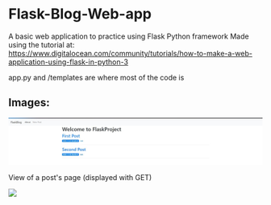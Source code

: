 # Flask-Blog-Web-app
A basic web application to practice using Flask Python framework
Made using the tutorial at:
https://www.digitalocean.com/community/tutorials/how-to-make-a-web-application-using-flask-in-python-3

app.py and /templates are where most of the code is

## Images:

![Front page](front_page.jpg)

View of a post's page (displayed with GET)
<p>
  <img src ="https://lh3.googleusercontent.com/k2QFoyn7cSWWEvben2d30_3xI3FNSlVVVGneVuQ_b8Ge65hmB9O-EM_nzWFPOw44wMQjHBz_z__brbl9PGCg-sz_sCz6iUUgTTH1PGdAOntviXrMxnIbUiYiiL3e81Yxb-T3cF5JVLOyPlEWgOJy7uValt6_4Xt3-l1Ay7IVqvJ-3QGWmyXgFrfuYW5VA7WA_i0uwzBNra_Df2DYf0pNmvyJDXJ5ln18cdjDMj5eEVF_C6LoAvcDmhd4p8FC2Zl1X5LQ9f61vDl2jJewruXGQ9raVOnxsAhP7QTQvz2haONfqBX1_z_AqcnYgAVLY7u5wqVhak1x2XF7kImfiQRn8mm31xwinFMfFRMW3YR4wSDsg38yxokfl49zOqjEBmsqq45aJ6Yc2crQ8QygT973_qf5jHzKc-HYjgi4SuhsHc41-vrBZmIHooDhbEPiJUoEtaoh-twbmY3aj-3uYlYCf9bSOU45Roz0pY4j5U4hiRLjj1O7_uw2Go4awzn1VrC-dUpUWPdYY-cR8koQIRk32EeuasNv_Q4Xox4yIEz13ZITZkwAcpHXNu6SXVEIYME4wgVxZk-273zCs0XjNliE_qxeBUsxw-MFyv_Ynf2q0FTuB7VpuW97SCN9NUg7CskELtTn8XuV2aLcwnXZtymZApVs93xoTF5qvcBZ-OQqPtihPpmu8B7hsjekkxV6=w1066-h342-no?authuser=1"/>
</p>
